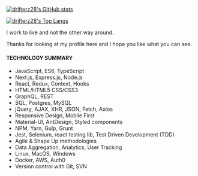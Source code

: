 [![drifterz28's GitHub stats](https://github-readme-stats.vercel.app/api?username=drifterz28&count_private=true&show_icons=true&theme=radical)](https://github.com/drifterz28/github-readme-stats)

[![drifterz28's Top Langs](https://github-readme-stats.vercel.app/api/top-langs/?username=drifterz28&langs_count=5&theme=vue&layout=compact)](https://github.com/drifterz28/github-readme-stats)
 
I work to live and not the other way around.

Thanks for looking at my profile here and I hope you like what you can see.

#### TECHNOLOGY SUMMARY
+ JavaScript, ES6, TypeScript
+ Next.js, Express.js, Node.js
+ React, Redux, Context, Hooks
+ HTML/HTML5 CSS/CSS3
+ GraphQL, REST
+ SQL, Postgres, MySQL
+ jQuery, AJAX, XHR, JSON, Fetch, Axios
+ Responsive Design, Mobile First
+ Material-UI, AntDesign, Styled components
+ NPM, Yarn, Gulp, Grunt
+ Jest, Selenium, react testing lib, Test Driven Development (TDD)
+ Agile & Shape Up methodologies
+ Data Aggregation, Analytics, User Tracking
+ Linux, MacOS, Windows
+ Docker, AWS, Auth0
+ Version control with Git, SVN

